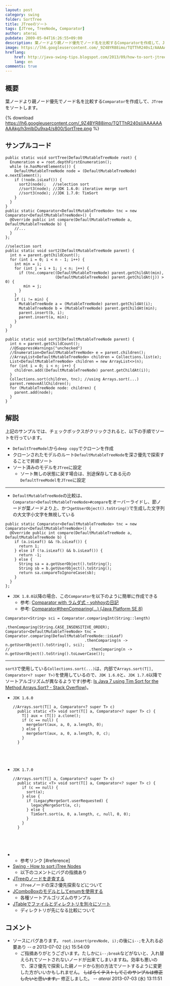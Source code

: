 ```yaml
---
layout: post
category: swing
folder: SortTree
title: JTreeのソート
tags: [JTree, TreeNode, Comparator]
author: aterai
pubdate: 2009-05-04T16:26:55+09:00
description: 葉ノードより親ノード優先でノード名を比較するComparatorを作成して、JTreeをソートします。
image: https://lh6.googleusercontent.com/_9Z4BYR88imo/TQTThR240sI/AAAAAAAAAkg/h3mIbDu9xa4/s800/SortTree.png
hreflang:
    href: http://java-swing-tips.blogspot.com/2013/09/how-to-sort-jtree-nodes.html
    lang: en
comments: true
---
```

## 概要
葉ノードより親ノード優先でノード名を比較する`Comparator`を作成して、`JTree`をソートします。

{% download https://lh6.googleusercontent.com/_9Z4BYR88imo/TQTThR240sI/AAAAAAAAAkg/h3mIbDu9xa4/s800/SortTree.png %}

## サンプルコード
<pre class="prettyprint"><code>public static void sortTree(DefaultMutableTreeNode root) {
  Enumeration e = root.depthFirstEnumeration();
  while (e.hasMoreElements()) {
    DefaultMutableTreeNode node = (DefaultMutableTreeNode) e.nextElement();
    if (!node.isLeaf()) {
      sort2(node);   //selection sort
      //sort3(node); //JDK 1.6.0: iterative merge sort
      //sort3(node); //JDK 1.7.0: TimSort
    }
  }
}
public static Comparator&lt;DefaultMutableTreeNode&gt; tnc = new Comparator&lt;DefaultMutableTreeNode&gt;() {
  @Override public int compare(DefaultMutableTreeNode a, DefaultMutableTreeNode b) {
    //...
  }
};
</code></pre>

<pre class="prettyprint"><code>//selection sort
public static void sort2(DefaultMutableTreeNode parent) {
  int n = parent.getChildCount();
  for (int i = 0; i &lt; n - 1; i++) {
    int min = i;
    for (int j = i + 1; j &lt; n; j++) {
      if (tnc.compare((DefaultMutableTreeNode) parent.getChildAt(min),
                      (DefaultMutableTreeNode) parent.getChildAt(j)) &gt; 0) {
        min = j;
      }
    }
    if (i != min) {
      MutableTreeNode a = (MutableTreeNode) parent.getChildAt(i);
      MutableTreeNode b = (MutableTreeNode) parent.getChildAt(min);
      parent.insert(b, i);
      parent.insert(a, min);
    }
  }
}
</code></pre>

<pre class="prettyprint"><code>public static void sort3(DefaultMutableTreeNode parent) {
  int n = parent.getChildCount();
  //@SuppressWarnings("unchecked")
  //Enumeration&lt;DefaultMutableTreeNode&gt; e = parent.children();
  //ArrayList&lt;DefaultMutableTreeNode&gt; children = Collections.list(e);
  List&lt;DefaultMutableTreeNode&gt; children = new ArrayList&lt;&gt;(n);
  for (int i = 0; i &lt; n; i++) {
    children.add((DefaultMutableTreeNode) parent.getChildAt(i));
  }
  Collections.sort(children, tnc); //using Arrays.sort(...)
  parent.removeAllChildren();
  for (MutableTreeNode node: children) {
    parent.add(node);
  }
}
</code></pre>

## 解説
上記のサンプルでは、チェックボックスがクリックされると、以下の手順でソートを行っています。

- `DefaultTreeModel`から`deep copy`でクローンを作成
- クローンされたモデルのルート`DefaultMutableTreeNode`を深さ優先で探索することで昇順ソート
- ソート済みのモデルを`JTree`に設定
    - ソート無しの状態に戻す場合は、別途保存してある元の`DefaultTreeModel`を`JTree`に設定

<!-- dummy comment line for breaking list -->

- - - -
- `DefaultMutableTreeNode`の比較は、`Comparator<DefaultMutableTreeNode>#compare`をオーバーライドし、節ノードが葉ノードより上、かつ`getUserObject().toString()`で生成した文字列の大文字小文字を無視している

<!-- dummy comment line for breaking list -->

<pre class="prettyprint"><code>public static Comparator&lt;DefaultMutableTreeNode&gt; tnc = new Comparator&lt;DefaultMutableTreeNode&gt;() {
  @Override public int compare(DefaultMutableTreeNode a, DefaultMutableTreeNode b) {
    if (a.isLeaf() &amp;&amp; !b.isLeaf()) {
      return 1;
    } else if (!a.isLeaf() &amp;&amp; b.isLeaf()) {
      return -1;
    } else {
      String sa = a.getUserObject().toString();
      String sb = b.getUserObject().toString();
      return sa.compareToIgnoreCase(sb);
    }
  }
};
</code></pre>

- `JDK 1.8.0`以降の場合、この`Comparator`を以下のように簡単に作成できる
    - 参考: [Comparator with ラムダ式 - yohhoyの日記](http://d.hatena.ne.jp/yohhoy/20141007/p1)
    - 参考: [Comparator#thenComparing(...) (Java Platform SE 8)](https://docs.oracle.com/javase/jp/8/docs/api/java/util/Comparator.html#thenComparing-java.util.Comparator-)

<!-- dummy comment line for breaking list -->

<pre class="prettyprint"><code>Comparator&lt;String&gt; sci = Comparator.comparingInt(String::length)
                                   .thenComparing(String.CASE_INSENSITIVE_ORDER);
Comparator&lt;DefaultMutableTreeNode&gt; tnc = Comparator.comparing(DefaultMutableTreeNode::isLeaf)
                                   .thenComparing(n -&gt; n.getUserObject().toString(), sci);
//                                   .thenComparing(n -&gt; n.getUserObject().toString().toLowerCase());
</code></pre>

- - - -
`sort3`で使用している`Collections.sort(...)`は、内部で`Arrays.sort(T[], Comparator<? super T>)`を使用しているので、`JDK 1.6.0`と、`JDK 1.7.0`以降でソートアルゴリズムが異なるようです(参考: [Is Java 7 using Tim Sort for the Method Arrays.Sort? - Stack Overflow](https://stackoverflow.com/questions/4018332/is-java-7-using-tim-sort-for-the-method-arrays-sort))。

- `JDK 1.6.0`
    
    <pre class="prettyprint"><code>//Arrays.sort(T[] a, Comparator&lt;? super T&gt; c)
    public static &lt;T&gt; void sort(T[] a, Comparator&lt;? super T&gt; c) {
      T[] aux = (T[]) a.clone();
      if (c == null) {
        mergeSort(aux, a, 0, a.length, 0);
      } else {
        mergeSort(aux, a, 0, a.length, 0, c);
      }
    }
</code></pre>
- `JDK 1.7.0`
    
    <pre class="prettyprint"><code>//Arrays.sort(T[] a, Comparator&lt;? super T&gt; c)
    public static &lt;T&gt; void sort(T[] a, Comparator&lt;? super T&gt; c) {
      if (c == null) {
        sort(a);
      } else {
        if (LegacyMergeSort.userRequested) {
          legacyMergeSort(a, c);
        } else {
          TimSort.sort(a, 0, a.length, c, null, 0, 0);
        }
      }
    }
</code></pre>
- * 参考リンク [#reference]
- [Swing - How to sort jTree Nodes](https://community.oracle.com/thread/1355435)
    - 以下のコメントにバグの指摘あり
- [JTreeのノードを走査する](https://ateraimemo.com/Swing/TraverseAllNodes.html)
    - `JTree`ノードの深さ優先探索などについて
- [JComboBoxのモデルとしてenumを使用する](https://ateraimemo.com/Swing/SortingAnimations.html)
    - 各種ソートアルゴリズムのサンプル
- [JTableでファイルとディレクトリを別々にソート](https://ateraimemo.com/Swing/FileDirectoryComparator.html)
    - ディレクトリが先になる比較について

<!-- dummy comment line for breaking list -->

## コメント
- ソースにバグあります。 `root.insert(prevNode, i);`の後に`i--;`を入れる必要あり -- *a* 2013-07-02 (火) 15:54:09
    - ご指摘ありがとうございます。たしかに`i--;break`などがないと、入れ替えられてソートされないノードが出来てしまいますね。効率も悪いので、深さ優先で探索した親ノードから別の方法でソートするように変更した方がいいかもしれません。 ~~しばらくテストしてこのサンプルは修正したいと思います。~~ 修正しました。 -- *aterai* 2013-07-03 (水) 13:11:51

<!-- dummy comment line for breaking list -->
